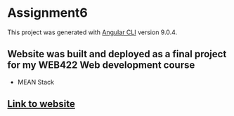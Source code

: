 # Assignment6

This project was generated with [Angular CLI](https://github.com/angular/angular-cli) version 9.0.4.

## Website was built and deployed as a final project for my WEB422 Web development course
 - MEAN Stack

## [Link to website](https://611588f6e910ab0007529b80--laughing-booth-03aa80.netlify.app/home)
